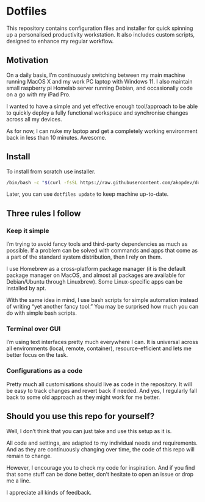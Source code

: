 # Dotfiles
This repository contains configuration files and installer for quick spinning up a personalised 
productivity workstation. It also includes custom scripts, designed to enhance my regular workflow.

## Motivation

On a daily basis, I’m continuously switching between my main machine running MacOS X and my 
work PC laptop with Windows 11. I also maintain small raspberry pi Homelab server running Debian, 
and occasionally code on a go with my iPad Pro.

I wanted to have a simple and yet effective enough tool/approach to be able to quickly deploy 
a fully functional workspace and synchronise changes across all my devices.

As for now, I can nuke my laptop and get a completely working environment back in less than 10 minutes. 
Awesome.


## Install

To install from scratch use installer.

```sh
/bin/bash -c "$(curl -fsSL https://raw.githubusercontent.com/akopdev/dotfiles/HEAD/install.sh)"
```

Later, you can use `dotfiles update` to keep machine up-to-date.

## Three rules I follow

### Keep it simple

I’m trying to avoid fancy tools and third-party dependencies as much as possible. 
If a problem can be solved with commands and apps that come as a part of the standard system 
distribution, then I rely on them.

I use Homebrew as a cross-platform package manager (it is the default package manager on 
MacOS, and almost all packages are available for Debian/Ubuntu through Linuxbrew). Some 
Linux-specific apps can be installed by apt.

With the same idea in mind, I use bash scripts for simple automation instead of writing 
“yet another fancy tool.” You may be surprised how much you can do with simple bash scripts.

### Terminal over GUI

I’m using text interfaces pretty much everywhere I can. It is universal across all 
environments (local, remote, container), resource-efficient and lets me better focus on the task.

### Configurations as a code

Pretty much all customisations should live as code in the repository. It will be easy to 
track changes and revert back if needed. And yes, I regularly fall back to some old approach
as they might work for me better.

## Should you use this repo for yourself?

Well, I don’t think that you can just take and use this setup as it is. 

All code and settings, are adapted to my individual needs and requirements. And as they are
continuously changing over time, the code of this repo will remain to change.

However, I encourage you to check my code for inspiration. And if you find that some stuff 
can be done better, don’t hesitate to open an issue or drop me a line. 

I appreciate all kinds of feedback.
